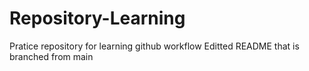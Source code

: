 # Repository-Learning
Pratice repository for learning github workflow
Editted README that is branched from main
